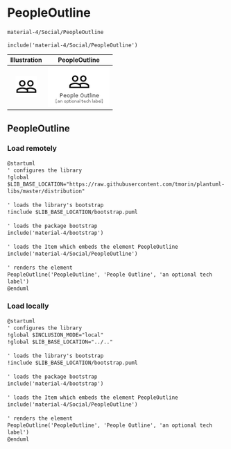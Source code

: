 # PeopleOutline


```text
material-4/Social/PeopleOutline
```

```text
include('material-4/Social/PeopleOutline')
```



| Illustration | PeopleOutline |
| :---: | :---: |
| ![illustration for Illustration](../../material-4/Social/PeopleOutline.png) | ![illustration for PeopleOutline](../../material-4/Social/PeopleOutline.Local.png) |




## PeopleOutline

### Load remotely
```plantuml
@startuml
' configures the library
!global $LIB_BASE_LOCATION="https://raw.githubusercontent.com/tmorin/plantuml-libs/master/distribution"

' loads the library's bootstrap
!include $LIB_BASE_LOCATION/bootstrap.puml

' loads the package bootstrap
include('material-4/bootstrap')

' loads the Item which embeds the element PeopleOutline
include('material-4/Social/PeopleOutline')

' renders the element
PeopleOutline('PeopleOutline', 'People Outline', 'an optional tech label')
@enduml
```

### Load locally
```plantuml
@startuml
' configures the library
!global $INCLUSION_MODE="local"
!global $LIB_BASE_LOCATION="../.."

' loads the library's bootstrap
!include $LIB_BASE_LOCATION/bootstrap.puml

' loads the package bootstrap
include('material-4/bootstrap')

' loads the Item which embeds the element PeopleOutline
include('material-4/Social/PeopleOutline')

' renders the element
PeopleOutline('PeopleOutline', 'People Outline', 'an optional tech label')
@enduml
```

